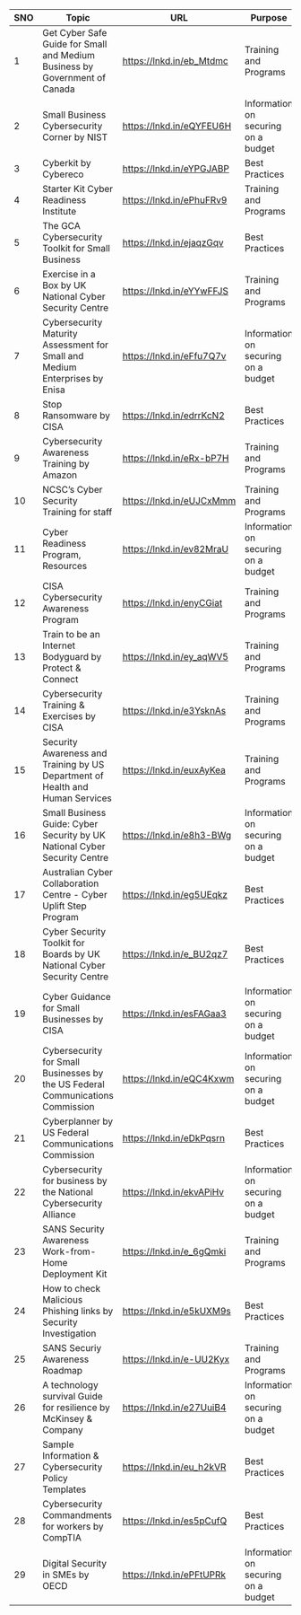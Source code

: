 
| SNO | Topic | URL | Purpose |
|-----|-------|-----|---------|
| 1 | Get Cyber Safe Guide for Small and Medium Business by Government of Canada | https://lnkd.in/eb_Mtdmc | Training and Programs |
| 2 | Small Business Cybersecurity Corner by NIST | https://lnkd.in/eQYFEU6H | Information on securing on a budget |
| 3 | Cyberkit by Cybereco | https://lnkd.in/eYPGJABP | Best Practices |
| 4 | Starter Kit Cyber Readiness Institute | https://lnkd.in/ePhuFRv9 | Training and Programs |
| 5 | The GCA Cybersecurity Toolkit for Small Business | https://lnkd.in/ejaqzGqv | Best Practices |
| 6 | Exercise in a Box by UK National Cyber Security Centre | https://lnkd.in/eYYwFFJS | Training and Programs |
| 7 | Cybersecurity Maturity Assessment for Small and Medium Enterprises by Enisa | https://lnkd.in/eFfu7Q7v | Information on securing on a budget |
| 8 | Stop Ransomware by CISA | https://lnkd.in/edrrKcN2 | Best Practices |
| 9 | Cybersecurity Awareness Training by Amazon | https://lnkd.in/eRx-bP7H | Training and Programs |
| 10 | NCSC’s Cyber Security Training for staff | https://lnkd.in/eUJCxMmm | Training and Programs |
| 11 | Cyber Readiness Program, Resources | https://lnkd.in/ev82MraU | Information on securing on a budget |
| 12 | CISA Cybersecurity Awareness Program | https://lnkd.in/enyCGiat | Training and Programs |
| 13 | Train to be an Internet Bodyguard by Protect & Connect | https://lnkd.in/ey_aqWV5 | Training and Programs |
| 14 | Cybersecurity Training & Exercises by CISA | https://lnkd.in/e3YsknAs | Training and Programs |
| 15 | Security Awareness and Training by US Department of Health and Human Services | https://lnkd.in/euxAyKea | Training and Programs |
| 16 | Small Business Guide: Cyber Security by UK National Cyber Security Centre | https://lnkd.in/e8h3-BWg | Information on securing on a budget |
| 17 | Australian Cyber Collaboration Centre - Cyber Uplift Step Program | https://lnkd.in/eg5UEqkz | Best Practices |
| 18 | Cyber Security Toolkit for Boards by UK National Cyber Security Centre | https://lnkd.in/e_BU2qz7 | Best Practices |
| 19 | Cyber Guidance for Small Businesses by CISA | https://lnkd.in/esFAGaa3 | Information on securing on a budget |
| 20 | Cybersecurity for Small Businesses by the US Federal Communications Commission | https://lnkd.in/eQC4Kxwm | Information on securing on a budget |
| 21 | Cyberplanner by US Federal Communications Commission | https://lnkd.in/eDkPqsrn | Best Practices |
| 22 | Cybersecurity for business by the National Cybersecurity Alliance | https://lnkd.in/ekvAPiHv | Information on securing on a budget |
| 23 | SANS Security Awareness Work-from-Home Deployment Kit | https://lnkd.in/e_6gQmki | Training and Programs |
| 24 | How to check Malicious Phishing links by Security Investigation | https://lnkd.in/e5kUXM9s | Best Practices |
| 25 | SANS Securiy Awareness Roadmap | https://lnkd.in/e-UU2Kyx | Training and Programs |
| 26 | A technology survival Guide for resilience by McKinsey & Company | https://lnkd.in/e27UuiB4 | Information on securing on a budget |
| 27 | Sample Information & Cybersecurity Policy Templates | https://lnkd.in/eu_h2kVR | Best Practices |
| 28 | Cybersecurity Commandments for workers by CompTIA | https://lnkd.in/es5pCufQ | Best Practices |
| 29 | Digital Security in SMEs by OECD | https://lnkd.in/ePFtUPRk | Information on securing on a budget |
